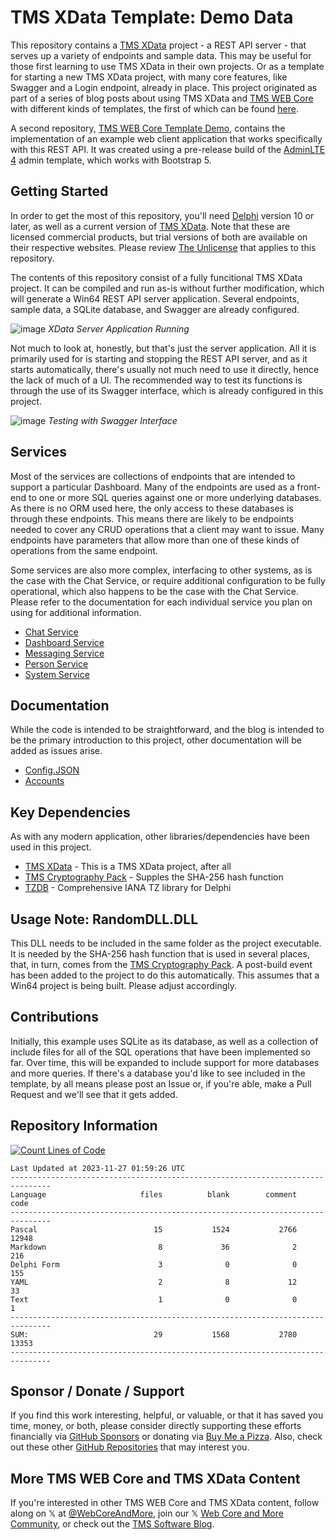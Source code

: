 # TMS XData Template: Demo Data
This repository contains a [TMS XData](https://www.tmssoftware.com/site/xdata.asp) project - a REST API server - that serves up a variety of endpoints and sample data.  This may be useful for those first learning to use TMS XData in their own projects.  Or as a template for starting a new TMS XData project, with many core features, like Swagger and a Login endpoint, already in place. This project originated as part of a series of blog posts about using TMS XData and [TMS WEB Core](https://www.tmssoftware.com/site/tmswebcore.asp) with different kinds of templates, the first of which can be found [here](https://www.tmssoftware.com/site/blog.asp?post=1068).

A second repository, [TMS WEB Core Template Demo](https://github.com/500Foods/TMS-WEB-Core-TemplateDemo), contains the implementation of an example web client application that works specifically with this REST API.  It was created using a pre-release build of the [AdminLTE 4](https://github.com/ColorlibHQ/AdminLTE/tree/v4-dev) admin template, which works with Bootstrap 5.

## Getting Started
In order to get the most of this repository, you'll need [Delphi](https://www.embarcadero.com/products/delphi) version 10 or later, as well as a current version of [TMS XData](https://www.tmssoftware.com/site/xdata.asp). Note that these are licensed commercial products, but trial versions of both are available on their respective websites.  Please review [The Unlicense](https://github.com/500Foods/TMS-XData-TemplateDemoData/blob/main/LICENSE) that applies to this repository.

The contents of this repository consist of a fully funcitional TMS XData project.  It can be compiled and run as-is without further modification, which will generate a Win64 REST API server application.  Several endpoints, sample data, a SQLite database, and Swagger are already configured.  

![image](https://user-images.githubusercontent.com/41052272/222645643-2827211b-6750-45d5-ad8e-db758ed194e6.png)
*XData Server Application Running*

Not much to look at, honestly, but that's just the server application.  All it is primarily used for is starting and stopping the REST API server, and as it starts automatically, there's usually not much need to use it directly, hence the lack of much of a UI. The recommended way to test its functions is through the use of its Swagger interface, which is already configured in this project.

![image](https://user-images.githubusercontent.com/41052272/222646739-118e88fd-e47d-4bbf-b17a-90af3499b1da.png)
*Testing with Swagger Interface*

## Services
Most of the services are collections of endpoints that are intended to support a particular Dashboard. Many of the endpoints are used as a front-end to one or more SQL queries against one or more underlying databases.  As there is no ORM used here, the only access to these databases is through these endpoints.  This means there are likely to be endpoints needed to cover any CRUD operations that a client may want to issue. Many endpoints have parameters that allow more than one of these kinds of operations from the same endpoint.

Some services are also more complex, interfacing to other systems, as is the case with the Chat Service, or require additional configuration to be fully operational, which also happens to be the case with the Chat Service.  Please refer to the documentation for each individual service you plan on using for additional information.

* [Chat Service](https://github.com/500Foods/TMS-XData-TemplateDemoData/blob/main/docs/ChatService.md)
* [Dashboard Service](https://github.com/500Foods/TMS-XData-TemplateDemoData/blob/main/docs/DashboardService.md)
* [Messaging Service](https://github.com/500Foods/TMS-XData-TemplateDemoData/blob/main/docs/MessagingService.md)
* [Person Service](https://github.com/500Foods/TMS-XData-TemplateDemoData/blob/main/docs/PersonService.md)
* [System Service](https://github.com/500Foods/TMS-XData-TemplateDemoData/blob/main/docs/SystemService.md)

## Documentation
While the code is intended to be straightforward, and the blog is intended to be the primary introduction to this project, other documentation will be added as issues arise.  
- [Config.JSON](https://github.com/500Foods/TMS-XData-TemplateDemoData/blob/main/docs/ConfigJSON.md)
- [Accounts](https://github.com/500Foods/TMS-XData-TemplateDemoData/blob/main/docs/Accounts.md)

## Key Dependencies
As with any modern application, other libraries/dependencies have been used in this project.
- [TMS XData](https://www.tmssoftware.com/site/tmswebcore.asp) - This is a TMS XData project, after all
- [TMS Cryptography Pack](https://www.tmssoftware.com/site/tmscrypto.asp) - Supples the SHA-256 hash function
- [TZDB](https://github.com/pavkam/tzdb) - Comprehensive IANA TZ library for Delphi

## Usage Note: RandomDLL.DLL
This DLL needs to be included in the same folder as the project executable. It is needed by the SHA-256 hash function that is used in several places, that, in turn, comes from the [TMS Cryptography Pack](https://www.tmssoftware.com/site/tmscrypto.asp). A post-build event has been added to the project to do this automatically.  This assumes that a Win64 project is being built.  Please adjust accordingly.

## Contributions
Initially, this example uses SQLite as its database, as well as a collection of include files for all of the SQL operations that have been implemented so far.  Over time, this will be expanded to include support for more databases and more queries.  If there's a database you'd like to see included in the template, by all means please post an Issue or, if you're able, make a Pull Request and we'll see that it gets added.

## Repository Information
[![Count Lines of Code](https://github.com/500Foods/TMS-XData-TemplateDemoData/actions/workflows/main.yml/badge.svg)](https://github.com/500Foods/TMS-XData-TemplateDemoData/actions/workflows/main.yml)
<!--CLOC-START -->
```
Last Updated at 2023-11-27 01:59:26 UTC
-------------------------------------------------------------------------------
Language                     files          blank        comment           code
-------------------------------------------------------------------------------
Pascal                          15           1524           2766          12948
Markdown                         8             36              2            216
Delphi Form                      3              0              0            155
YAML                             2              8             12             33
Text                             1              0              0              1
-------------------------------------------------------------------------------
SUM:                            29           1568           2780          13353
-------------------------------------------------------------------------------
```
<!--CLOC-END-->

## Sponsor / Donate / Support
If you find this work interesting, helpful, or valuable, or that it has saved you time, money, or both, please consider directly supporting these efforts financially via [GitHub Sponsors](https://github.com/sponsors/500Foods) or donating via [Buy Me a Pizza](https://www.buymeacoffee.com/andrewsimard500). Also, check out these other [GitHub Repositories](https://github.com/500Foods?tab=repositories&q=&sort=stargazers) that may interest you.

## More TMS WEB Core and TMS XData Content
If you're interested in other TMS WEB Core and TMS XData content, follow along on 𝕏 at [@WebCoreAndMore](https://x.com/WebCoreAndMore), join our 𝕏 [Web Core and More Community](https://twitter.com/i/communities/1683267402384183296), or check out the [TMS Software Blog](https://www.tmssoftware.com/site/blog.asp).
